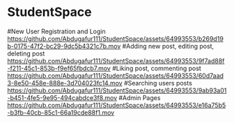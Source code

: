 # StudentSpace

#New User Registration and Login
https://github.com/Abdugafur111/StudentSpace/assets/64993553/b269d19b-0175-47f2-bc29-9dc5b4321c7b.mov
#Adding new post, editing post, deleting post 
https://github.com/Abdugafur111/StudentSpace/assets/64993553/9f7ad88f-f211-45c1-853b-f9ef65fbdcb7.mov
#Liking post, commenting post
https://github.com/Abdugafur111/StudentSpace/assets/64993553/60d7aad3-8e50-458e-888e-3d704023fc14.mov
#Searching users posts
https://github.com/Abdugafur111/StudentSpace/assets/64993553/9ab93a01-b451-4fe5-9e95-494cabdce3f8.mov
#Admin Pages
https://github.com/Abdugafur111/StudentSpace/assets/64993553/e16a75b5-b3fb-40cb-85c1-66a19cde88f1.mov

